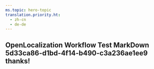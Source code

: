 ```yaml
---
ms.topic: hero-topic
translation.priority.ht: 
  - zh-cn
  - de-de
---
```

## OpenLocalization Workflow Test MarkDown 5d33ca86-d1bd-4f14-b490-c3a236ae1ee9 thanks!
